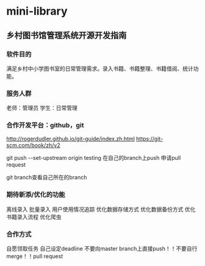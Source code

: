 # mini-library
## 乡村图书馆管理系统开源开发指南

### 软件目的
满足乡村中小学图书室的日常管理需求。录入书籍、书籍整理、书籍借阅、统计功能。

### 服务人群
老师：管理员
学生：日常管理

### 合作开发平台：github，git
http://rogerdudler.github.io/git-guide/index.zh.html
https://git-scm.com/book/zh/v2

git push --set-upstream origin testing
在自己的branch上push
申请pull request

git branch查看自己所在的branch


### 期待新添/优化的功能
离线录入
批量录入
用户使用情况追踪
优化数据存储方式
优化数据备份方式
优化书籍录入流程
优化爬虫

### 合作方式
自愿领取任务
自己设定deadline
不要向master branch上直接push！！不要自行merge！！pull request